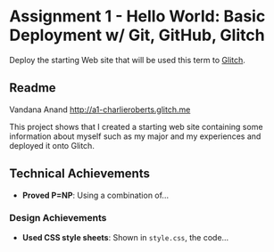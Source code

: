 Assignment 1 - Hello World: Basic Deployment w/ Git, GitHub, Glitch
===

Deploy the starting Web site that will be used this term to [Glitch](http://www.glitch.com/). 

Readme 
---

Vandana Anand
http://a1-charlieroberts.glitch.me

This project shows that I created a starting web site containing some information about myself such as my major and my experiences and deployed it onto Glitch. 

## Technical Achievements
- **Proved P=NP**: Using a combination of...

### Design Achievements
- **Used CSS style sheets**: Shown in `style.css`, the code...


